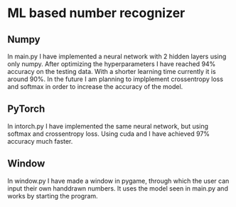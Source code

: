 # ML based number recognizer

## Numpy
In main.py I have implemented a neural network with 2 hidden layers using only numpy. After optimizing the hyperparameters I have reached 94% accuracy on the testing data. With a shorter learning time currently it is around 90%.
In the future I am planning to implplement crossentropy loss and softmax in order to increase  the accuracy of the model.

## PyTorch
In intorch.py I have implemented the same neural network, but using softmax and crossentropy loss. Using cuda and I have achieved 97% accuracy much faster.

## Window
In window.py I have made a window in pygame, through which the user can input their own handdrawn numbers. It uses the model seen in main.py and works by starting the program.
